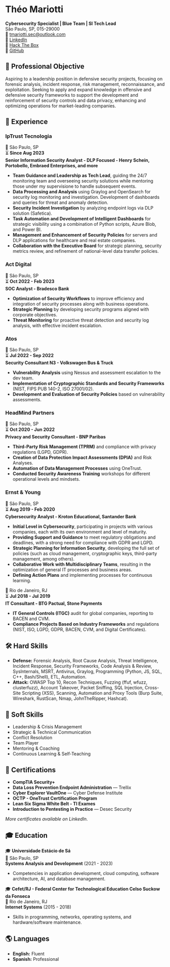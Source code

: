 # Théo Mariotti  
**Cybersecurity Specialist | Blue Team | SI Tech Lead**  
São Paulo, SP, 015-29000   
📧 [tmariotti.sec@outlook.com](mailto:tmariotti.sec@outlook.com)  
🔗 [LinkedIn](https://www.linkedin.com/in/theomariotti)  
🔗 [Hack The Box](https://ctf.hackthebox.com/user/profile/609892)  
🔗 [GitHub](https://github.com/TheoMariott1)  

## 🎯 Professional Objective  
Aspiring to a leadership position in defensive security projects, focusing on forensic analysis, incident response, risk management, reconnaissance, and exploitation. Seeking to apply and expand knowledge in offensive and defensive security frameworks to support the development and reinforcement of security controls and data privacy, enhancing and optimizing operations for market-leading companies.

## 💼 Experience  
### **IpTrust Tecnologia**  
📍 São Paulo, SP  
⏳ **Since Aug 2023**  
**Senior Information Security Analyst - DLP Focused - Henry Schein, Portobello, Embraed Enterprises, and more**  
- **Team Guidance and Leadership as Tech Lead**, guiding the 24/7 monitoring team and overseeing security solutions while mentoring those under my supervisione to handle subsequent events.
- **Data Processing and Analysis** using Graylog and OpenSearch for security log monitoring and investigation. Development of dashboards and queries for threat and anomaly detection.
- **Security Incident Investigation** by analyzing endpoint logs via DLP solution (Safetica).
- **Task Automation and Development of Intelligent Dashboards** for strategic visibility using a combination of Python scripts, Azure Blob, and Power BI.
- **Management and Enhancement of Security Policies** for servers and DLP applications for healthcare and real estate companies.
- **Collaboration with the Executive Board** for strategic planning, security metrics review, and refinement of national-level data transfer policies. 

### **Act Digital**  
📍 São Paulo, SP  
⏳ **Oct 2022 - Feb 2023**  
**SOC Analyst - Bradesco Bank**  
- **Optimization of Security Workflows** to improve efficiency and integration of security processes along with business operations.  
- **Strategic Planning** by developing security programs aligned with corporate objectives.  
- **Threat Monitoring** for proactive threat detection and security log analysis, with effective incident escalation.
  
### **Atos**  
📍 São Paulo, SP  
⏳ **Jul 2022 - Sep 2022**  
**Security Consultant N3 - Volkswagen Bus & Truck**  
- **Vulnerability Analysis** using Nessus and assessment escalation to the dev team.  
- **Implementation of Cryptographic Standards and Security Frameworks** (NIST, FIPS PUB 140-2, ISO 27001/02).  
- **Development and Evaluation of Security Policies** based on vulnerability assessments.  

### **HeadMind Partners**  
📍 São Paulo, SP  
⏳ **Oct 2020 - Jun 2022**  
**Privacy and Security Consultant - BNP Paribas**  
- **Third-Party Risk Management (TPRM)** and compliance with privacy regulations (LGPD, GDPR).  
- **Creation of Data Protection Impact Assessments (DPIA)** and Risk Analyses.  
- **Automation of Data Management Processes** using OneTrust.  
- **Conducted Security Awareness Training** workshops for different operational levels and mindsets.  

### **Ernst & Young**  
📍 São Paulo, SP  
⏳ **Aug 2019 - Feb 2020**  
**Cybersecurity Analyst - Kroton Educational, Santander Bank**  
- **Initial Level in Cybersecurity**, participating in projects with various companies, each with its own environment and level of maturity. 
- **Providing Support and Guidance** to meet regulatory obligations and deadlines, with a strong need for compliance with GDPR and LGPD.
- **Strategic Planning for Information Security**, developing the full set of policies (such as cloud management, cryptographic keys, third-party management, among others).
- **Collaborative Work with Multidisciplinary Teams**, resulting in the optimization of general IT processes and business areas.
- **Defining Action Plans** and implementing processes for continuous learning.

📍 Rio de Janeiro, RJ  
⏳ **Jul 2018 - Jul 2019**  
**IT Consultant - BTG Pactual, Stone Payments**  
- **IT General Controls (ITGC)** audit for global companies, reporting to BACEN and CVM.
- **Compliance Projects Based on Industry Frameworks** and regulations (NIST, ISO, LGPD, GDPR, BACEN, CVM, and Digital Certificates).

## 🛠️ Hard Skills  
- **Defense:** Forensic Analysis, Root Cause Analysis, Threat Intelligence, Incident Response, Security Frameworks, Code Analysis & Review, SysInternals, MSRT, Antivirus, Graylog, Programming (Python, JS, SQL, C++, Bash/Shell), ETL, Automation.  
- **Attack:** OWASP Top 10, Recon Techniques, Fuzzing (ffuf, wfuzz, clusterfuzz), Account Takeover, Packet Sniffing, SQL Injection, Cross-Site Scripting (XSS), Scanning, Automation and Proxy Tools (Burp Suite, Wireshark, RustScan, Nmap, JohnTheRipper, Hashcat).  

## 🌟 Soft Skills  
- Leadership & Crisis Management  
- Strategic & Technical Communication  
- Conflict Resolution
- Team Player
- Mentoring & Coaching  
- Continuous Learning & Self-Teaching  

## 📝 Certifications  
- **CompTIA Security+**  
- **Data Loss Prevention Endpoint Administration** — Trellix  
- **Cyber Explorer VaultOne** — Cyber Defense Institute  
- **OCTP - OneTrust Certification Program**  
- **Lean Six Sigma White Belt - TI Exames**
- **Introduction to Pentesting in Practice** — Desec Security
  
_More certificates available on LinkedIn._

## 🎓 Education  
🎓 **Universidade Estácio de Sá**  
📍 São Paulo, SP  
**Systems Analysis and Development** (2021 - 2023)  
- Competencies in application development, cloud computing, software architecture, AI, and database management.  

🎓 **Cefet/RJ - Federal Center for Technological Education Celso Suckow da Fonseca**  
📍 Rio de Janeiro, RJ  
**Internet Systems** (2015 - 2018)  
- Skills in programming, networks, operating systems, and hardware/software maintenance.  

## 🌎 Languages  
- **English:** Fluent  
- **Spanish:** Professional  

